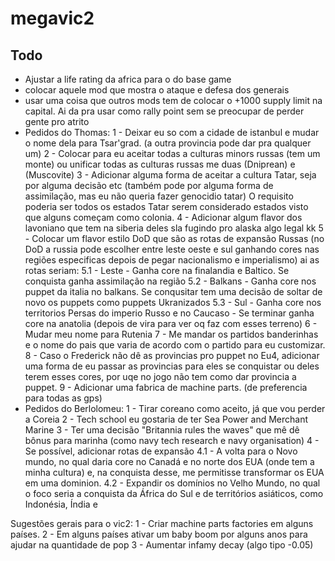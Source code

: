 # megavic2
## Todo
- Ajustar a life rating da africa para o do base game
-  colocar aquele mod que mostra o ataque e defesa dos generais
- usar uma coisa que outros mods tem de colocar o +1000 supply limit na capital. Ai da pra usar como rally point sem se preocupar de perder gente pro atrito
- Pedidos do Thomas:
1 - Deixar eu so com a cidade de istanbul e mudar o nome dela para Tsar'grad. (a outra provincia pode dar pra qualquer um)
2 - Colocar para eu aceitar todas a culturas minors russas (tem um monte) ou unificar todas as culturas russas me duas (Dniprean) e (Muscovite)
3 - Adicionar alguma forma de aceitar a cultura Tatar, seja por alguma decisão etc (também pode por alguma forma de assimilação, mas eu não queria fazer genocidio tatar) O requisito poderia ser todos os estados Tatar serem considerado estados visto que alguns começam como colonia.
4 - Adicionar algum flavor dos lavoniano que tem na siberia deles sla fugindo pro alaska algo legal kk
5 - Colocar um flavor estilo DoD que são as rotas de expansão Russas (no DoD a russia pode escolher entre leste oeste e sul ganhando cores nas regiões especificas depois de pegar nacionalismo e imperialismo) ai as rotas seriam:
5.1 - Leste - Ganha core na finalandia e Baltico. Se conquista ganha assimilação na região
5.2 - Balkans - Ganha core nos puppet da italia no balkans. Se conqusitar tem uma decisão de soltar de novo os puppets como puppets Ukranizados
5.3 - Sul - Ganha core nos territorios Persas do imperio Russo e no Caucaso - Se terminar ganha core na anatolia (depois de vira para ver oq faz com esses terreno)
6 - Mudar meu nome para Rutenia
7 - Me mandar os partidos banderinhas e o nome do pais que varia de acordo com o partido para eu customizar.
8 - Caso o Frederick não dê as provincias pro puppet no Eu4, adicionar uma forma de eu passar as provincias para eles se conquistar ou deles terem esses cores, por uqe no jogo não tem como dar provincia a puppet.
9 - Adicionar uma fabrica de machine parts. (de preferencia para todas as gps)
- Pedidos do Berlolomeu:
1 - Tirar coreano como aceito, já que vou perder a Coreia
2 - Tech school eu gostaria de ter Sea Power and Merchant Marine
3 - Ter uma decisão "Britannia rules the waves" que mê dê bônus para marinha (como navy tech research e navy organisation)
4 - Se possível, adicionar rotas de expansão
4.1 - A volta para o Novo mundo, no qual daria core no Canadá e no norte dos EUA (onde tem a minha cultura) e, na conquista desse, me permitisse transformar os EUA em uma dominion.
4.2 - Expandir os domínios no Velho Mundo, no qual o foco seria a conquista da África do Sul e de territórios asiáticos, como Indonésia, Índia e 

Sugestões gerais para o vic2:
 1 - Criar machine parts factories em alguns países.
 2 - Em alguns países ativar um baby boom por alguns anos para ajudar na quantidade de pop
 3 - Aumentar infamy decay (algo tipo -0.05)